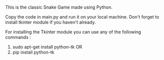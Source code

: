 This is the classic Snake Game made using Python.

Copy the code in main.py and run it on your local machine. Don't forget to install tkinter module if you haven't already.

For installing the Tkinter module you can use any of the following commands :

1. sudo apt-get install python-tk
           OR
2. pip install python-tk
